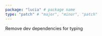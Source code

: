 ```yaml
---
package: "lucia" # package name
type: "patch" # "major", "minor", "patch"
---
```


Remove dev dependencies for typing